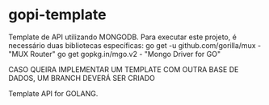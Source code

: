 # gopi-template

Template de API utilizando MONGODB.
Para executar este projeto, é necessário duas bibliotecas específicas:
	go get -u github.com/gorilla/mux - "MUX Router"
	go get gopkg.in/mgo.v2 - "Mongo Driver for GO"


CASO QUEIRA IMPLEMENTAR UM TEMPLATE COM OUTRA BASE DE DADOS, UM BRANCH DEVERÁ SER CRIADO

Template API for GOLANG.
